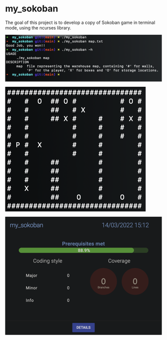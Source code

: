 # my_sokoban
The goal of this project is to develop a copy of Sokoban game in terminal mode, using the ncurses library.

![](readme_pics/terminal.png)

![](readme_pics/map.png)

![](readme_pics/results.png)
